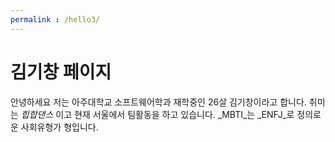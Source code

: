 ```yaml
---
permalink : /hello3/
---
```


 김기창  페이지
===============
안녕하세요 저는 아주대학교 소프트웨어학과 재학중인 26살 김기창이라고 합니다.
취미는 _힙합댄스_ 이고 현재 서울에서 팀활동을 하고 있습니다.
_MBTI_는 _ENFJ_로 정의로운 사회유형가 형입니다. 







